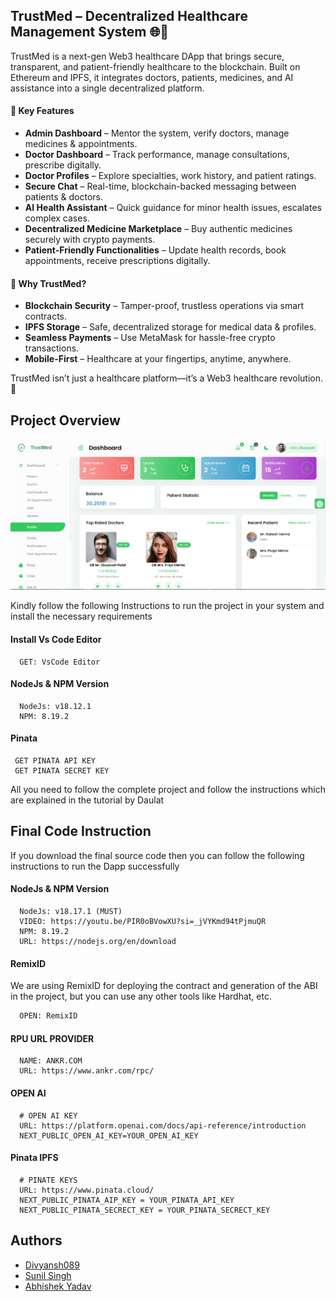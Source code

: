## TrustMed – Decentralized Healthcare Management System 🌐💊

TrustMed is a next-gen Web3 healthcare DApp that brings secure, transparent, and patient-friendly healthcare to the blockchain. Built on Ethereum and IPFS, it integrates doctors, patients, medicines, and AI assistance into a single decentralized platform.

#### 🔹 Key Features

* **Admin Dashboard** – Mentor the system, verify doctors, manage medicines & appointments.
* **Doctor Dashboard** – Track performance, manage consultations, prescribe digitally.
* **Doctor Profiles** – Explore specialties, work history, and patient ratings.
* **Secure Chat** – Real-time, blockchain-backed messaging between patients & doctors.
* **AI Health Assistant** – Quick guidance for minor health issues, escalates complex cases.
* **Decentralized Medicine Marketplace** – Buy authentic medicines securely with crypto payments.
* **Patient-Friendly Functionalities** – Update health records, book appointments, receive prescriptions digitally.

#### 🔹 Why TrustMed?

* **Blockchain Security** – Tamper-proof, trustless operations via smart contracts.
* **IPFS Storage** – Safe, decentralized storage for medical data & profiles.
* **Seamless Payments** – Use MetaMask for hassle-free crypto transactions.
* **Mobile-First** – Healthcare at your fingertips, anytime, anywhere.

TrustMed isn’t just a healthcare platform—it’s a Web3 healthcare revolution. 🚀


## Project Overview

![alt text](public/images/demo/pic1.png)

Kindly follow the following Instructions to run the project in your system and install the necessary requirements

#### Install Vs Code Editor

```https://code.visualstudio.com/download
  GET: VsCode Editor
```

#### NodeJs & NPM Version

```https://nodejs.org/en/download
  NodeJs: v18.12.1
  NPM: 8.19.2
```

#### Pinata

```https://pinata.cloud
 GET PINATA API KEY
 GET PINATA SECRET KEY
```

All you need to follow the complete project and follow the instructions which are explained in the tutorial by Daulat

## Final Code Instruction

If you download the final source code then you can follow the following instructions to run the Dapp successfully



#### NodeJs & NPM Version

```
  NodeJs: v18.17.1 (MUST)
  VIDEO: https://youtu.be/PIR0oBVowXU?si=_jVYKmd94tPjmuQR
  NPM: 8.19.2
  URL: https://nodejs.org/en/download
```

#### RemixID

We are using RemixID for deploying the contract and generation of the ABI in the project, but you can use any other tools like Hardhat, etc.

```https://remix-project.org
  OPEN: RemixID
```

#### RPU URL PROVIDER

```
  NAME: ANKR.COM
  URL: https://www.ankr.com/rpc/
```

#### OPEN AI

```https://platform.openai.com/docs/api-reference/introduction
  # OPEN AI KEY
  URL: https://platform.openai.com/docs/api-reference/introduction
  NEXT_PUBLIC_OPEN_AI_KEY=YOUR_OPEN_AI_KEY
```

#### Pinata IPFS

```https://www.pinata.cloud/
  # PINATE KEYS
  URL: https://www.pinata.cloud/
  NEXT_PUBLIC_PINATA_AIP_KEY = YOUR_PINATA_API_KEY
  NEXT_PUBLIC_PINATA_SECRECT_KEY = YOUR_PINATA_SECRECT_KEY
```

## Authors

- [Divyansh089](https://github.com/Divyansh089)
- [Sunil Singh](https://github.com/sunil-singh-030)
- [Abhishek Yadav](https://github.com/Abhishek-tech471)
